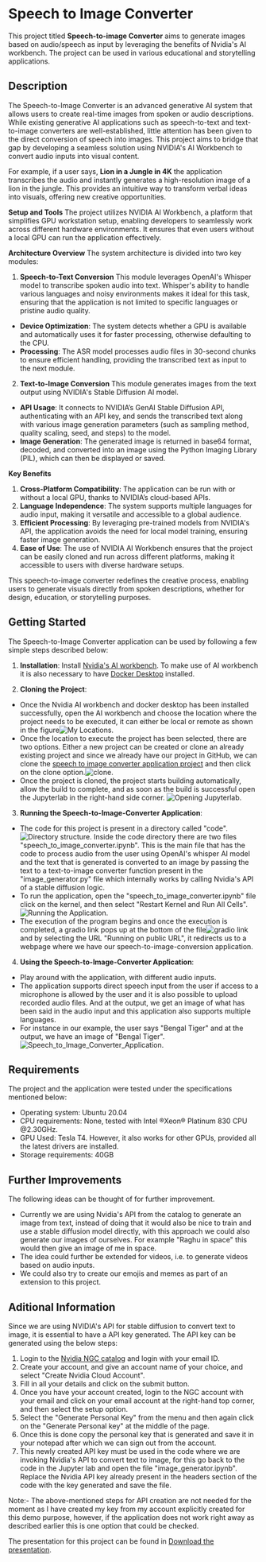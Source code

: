 # Speech to Image Converter
This project titled **Speech-to-image Converter** aims to generate images based on audio/speech as input by leveraging the benefits of Nvidia's AI workbench. The project can be used in various educational and storytelling applications.

## Description
The Speech-to-Image Converter is an advanced generative AI system that allows users to create real-time images from spoken or audio descriptions. While existing generative AI applications such as speech-to-text and text-to-image converters are well-established, little attention has been given to the direct conversion of speech into images. This project aims to bridge that gap by developing a seamless solution using NVIDIA's AI Workbench to convert audio inputs into visual content.

For example, if a user says, **Lion in a Jungle in 4K** the application transcribes the audio and instantly generates a high-resolution image of a lion in the jungle. This provides an intuitive way to transform verbal ideas into visuals, offering new creative opportunities.

**Setup and Tools**
The project utilizes NVIDIA AI Workbench, a platform that simplifies GPU workstation setup, enabling developers to seamlessly work across different hardware environments. It ensures that even users without a local GPU can run the application effectively.

**Architecture Overview**
The system architecture is divided into two key modules:

1) **Speech-to-Text Conversion**
This module leverages OpenAI's Whisper model to transcribe spoken audio into text. Whisper's ability to handle various languages and noisy environments makes it ideal for this task, ensuring that the application is not limited to specific languages or pristine audio quality.
* **Device Optimization**: The system detects whether a GPU is available and automatically uses it for faster processing, otherwise defaulting to the CPU.
* **Processing**: The ASR model processes audio files in 30-second chunks to ensure efficient handling, providing the transcribed text as input to the next module.

2) **Text-to-Image Conversion**
This module generates images from the text output using NVIDIA's Stable Diffusion AI model.
* **API Usage**: It connects to NVIDIA’s GenAI Stable Diffusion API, authenticating with an API key, and sends the transcribed text along with various image generation parameters (such as sampling method, quality scaling, seed, and steps) to the model.
* **Image Generation**: The generated image is returned in base64 format, decoded, and converted into an image using the Python Imaging Library (PIL), which can then be displayed or saved.

**Key Benefits**
1) **Cross-Platform Compatibility**: The application can be run with or without a local GPU, thanks to NVIDIA’s cloud-based APIs.
2) **Language Independence**: The system supports multiple languages for audio input, making it versatile and accessible to a global audience.
3) **Efficient Processing**: By leveraging pre-trained models from NVIDIA's API, the application avoids the need for local model training, ensuring faster image generation.
4) **Ease of Use**: The use of NVIDIA AI Workbench ensures that the project can be easily cloned and run across different platforms, making it accessible to users with diverse hardware setups.

This speech-to-image converter redefines the creative process, enabling users to generate visuals directly from spoken descriptions, whether for design, education, or storytelling purposes.


## Getting Started
The Speech-to-Image Converter application can be used by following a few simple steps described below:
1) **Installation**: Install [Nvidia's AI workbench](https://www.nvidia.com/en-us/deep-learning-ai/solutions/data-science/workbench/). To make use of AI workbench it is also necessary to have [Docker Desktop](https://docs.docker.com/desktop/install/windows-install/) installed.

2) **Cloning the Project**:
* Once the Nvidia AI workbench and docker desktop has been installed successfully, open the AI workbench and choose the location where the project needs to be executed, it can either be local or remote as shown in the figure![My Locations](./images/Location.png).
* Once the location to execute the project has been selected, there are two options. Either a new project can be created or clone an already existing project and since we already have our project in GitHub, we can clone the [speech to image converter application project](https://github.com/Raghu-dev-pixel/Nvidia_speech_to_Image_converter.git) and then click on the clone option.![clone](./images/clone.png).
* Once the project is cloned, the project starts building automatically, allow the build to complete, and as soon as the build is successful open the Jupyterlab in the right-hand side corner. ![Opening Jupyterlab](./images/jupyterlab.png).

3) **Running the Speech-to-Image-Converter Application**:
* The code for this project is present in a directory called "code". ![Directory structure](./images/directory_structure.png). Inside the code directory there are two files "speech_to_image_converter.ipynb". This is the main file that has the code to process audio from the user using OpenAI's whisper AI model and the text that is generated is converted to an image by passing the text to a text-to-image converter function present in the "image_generator.py" file which internally works by calling Nvidia's API of a stable diffusion logic.
* To run the application, open the "speech_to_image_converter.ipynb" file click on the kernel, and then select "Restart Kernel and Run All Cells".
  ![Running the Application](./images/app_run.png).
* The execution of the program begins and once the execution is completed, a gradio link pops up at the bottom of the file![gradio link](./images/gradio.png) and by selecting the URL "Running on public URL", it redirects us to a webpage where we have our speech-to-image-conversion application.

4) **Using the Speech-to-Image-Converter Application**:
* Play around with the application, with different audio inputs.
* The application supports direct speech input from the user if access to a microphone is allowed by the user and it is also possible to upload recorded audio files. And at the output, we get an image of what has been said in the audio input and this application also supports multiple languages.
* For instance in our example, the user says "Bengal Tiger" and at the output, we have an image of "Bengal Tiger".
  ![Speech_to_Image_Converter_Application](./images/app.png).

## Requirements
The project and the application were tested under the specifications mentioned below:
* Operating system: Ubuntu 20.04
* CPU requirements: None, tested with Intel ®Xeon® Platinum 830 CPU @2.30GHz.
* GPU Used: Tesla T4. However, it also works for other GPUs, provided all the latest drivers are installed.
* Storage requirements: 40GB

## Further Improvements
The following ideas can be thought of for further improvement.
* Currently we are using Nvidia's API from the catalog to generate an image from text, instead of doing that it would also be nice to train and use a stable diffusion model directly, with this approach we could also generate our images of ourselves. For example "Raghu in space" this would then give an image of me in space.
* The idea could further be extended for videos, i.e. to generate videos based on audio inputs.
* We could also try to create our emojis and memes as part of an extension to this project.

## Aditional Information
Since we are using NVIDIA's API for stable diffusion to convert text to image, it is essential to have a API key generated. The API key can be generated using the below steps:
1) Login to the [Nvidia NGC catalog](https://catalog.ngc.nvidia.com/?filters=&orderBy=weightPopularDESC&query=&page=&pageSize=) and login with your email ID.
2) Create your account, and give an account name of your choice, and select "Create Nvidia Cloud Account".
3) Fill in all your details and click on the submit button.
4) Once you have your account created, login to the NGC account with your email and click on your email account at the right-hand top corner, and then select the setup option.
5) Select the "Generate Personal Key" from the menu and then again click on the "Generate Personal key" at the middle of the page.
6) Once this is done copy the personal key that is generated and save it in your notepad after which we can sign out from the account.
7) This newly created API key must be used in the code where we are invoking Nvidia's API to convert text to image, for this go back to the code in the Jupyter lab and open the file "image_generator.ipynb". Replace the Nvidia API key already present in the headers section of the code with the key generated and save the file.

Note:- The above-mentioned steps for API creation are not needed for the moment as I have created my key from my account explicitly created for this demo purpose, however, if the application does not work right away as described earlier this is one option that could be checked.

The presentation for this project can be found in [Download the presentation](./data/HackAI_ppt.pptx).